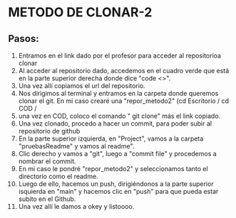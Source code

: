 # METODO DE CLONAR-2
## Pasos:

1. Entramos en el link dado por el profesor para acceder al repositorioa clonar
2. Al acceder al repositorio dado, accedemos en el cuadro verde que está en la parte superior derecha donde dice "code <>".
3. Una vez allí copiamos el url del repositorio.
4. Nos dirigimos al terminal y entramos en la carpeta donde queremos clonar el git. En mi caso crearé una "repor_metodo2" (cd Escritorio / cd COD /
5. una vez en COD, coloco el comando " git clone" más el link copiado.
6. Una vez clonado, procedo a hacer un commit, para poder subir al repositorio de github
7. En la parte superior izquierda, en "Project", vamos a la carpeta "pruebasReadme" y vamos al readme".
8. Clic derecho y vamos a "git", luego a "commit file" y procedemos a nombrar el commit.
9. En mi caso le pondré "repor_metodo2" y seleccionamos tanto el directorio como el readme.
10. Luego de ello, hacemos un push, dirigiéndonos a la parte superior isquierda en "main" y hacemos clic en "push" para que pueda estar subito en el Github.
11. Una vez allí le damos a okey y listoooo. 
